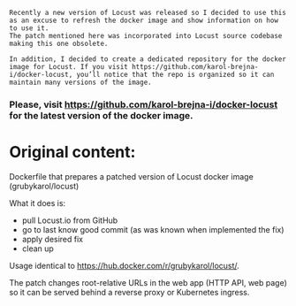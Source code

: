 
    Recently a new version of Locust was released so I decided to use this as an excuse to refresh the docker image and show information on how to use it.
    The patch mentioned here was incorporated into Locust source codebase making this one obsolete.
        
    In addition, I decided to create a dedicated repository for the docker image for Locust. If you visit https://github.com/karol-brejna-i/docker-locust, you’ll notice that the repo is organized so it can maintain many versions of the image.

### Please, visit https://github.com/karol-brejna-i/docker-locust for the latest version of the docker image.


# Original content:
Dockerfile that prepares a patched version of Locust docker image (grubykarol/locust)

What it does is:
* pull Locust.io from GitHub
* go to last know good commit (as was known when implemented the fix)
* apply desired fix
* clean up

Usage identical to https://hub.docker.com/r/grubykarol/locust/.

The patch changes root-relative URLs in the web app (HTTP API, web page)
so it can be served behind a reverse proxy or Kubernetes ingress.